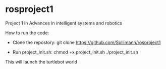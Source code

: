 # rosproject1
Project 1 in Advances in intelligent systems and robotics

How to run the code: 

- Clone the repostory: 
git clone https://github.com/Sollimann/rosproject1

- Run project_init.sh: 
chmod +x project_init.sh
./project_init.sh

This will launch the turtlebot world 

